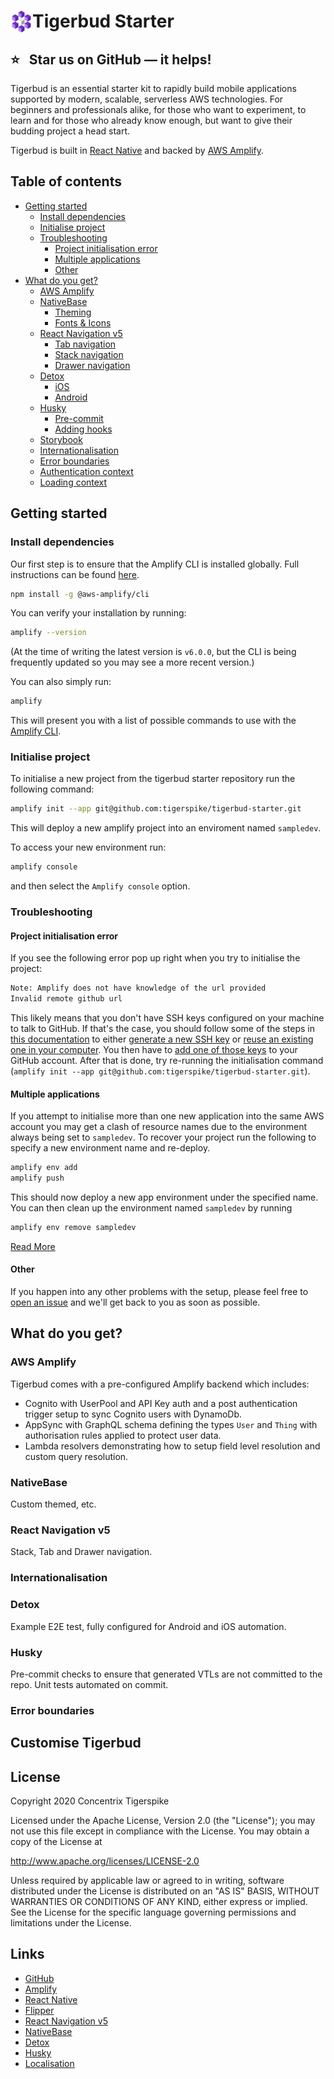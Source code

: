 # <img src="./docs/TigerBud-Glyph.svg" alt="Tigerbud logo" title="Tigerbud" align="left" height="35" /> Tigerbud Starter

## :star: &nbsp; Star us on GitHub — it helps!

Tigerbud is an essential starter kit to rapidly build mobile applications supported by modern, scalable, serverless AWS technologies. For beginners and professionals alike, for those who want to experiment, to learn and for those who already know enough, but want to give their budding project a head start.

Tigerbud is built in [React Native](https://reactnative.dev/) and backed by [AWS Amplify](https://aws.amazon.com/amplify/).

## Table of contents

- [Getting started](#getting-started)
  - [Install dependencies](#install-dependencies)
  - [Initialise project](#initialise-project)
  - [Troubleshooting](#troubleshooting)
    - [Project initialisation error](#project-initialisation-error)
    - [Multiple applications](#multiple-applications)
    - [Other](#other)
- [What do you get?](#what-do-you-get)
  - [AWS Amplify](#aws-amplify)
  - [NativeBase](#nativebase)
    - [Theming](#nativebase)
    - [Fonts & Icons](#nativebase)
  - [React Navigation v5](#react-navigation-v5)
    - [Tab navigation](#react-navigation-5)
    - [Stack navigation](#react-navigation-5)
    - [Drawer navigation](#react-navigation-5)
  - [Detox](#detox)
    - [iOS](#detox)
    - [Android](#detox)
  - [Husky](#husky)
    - [Pre-commit](#husky)
    - [Adding hooks](#husky)
  - [Storybook](#husky)
  - [Internationalisation](#internationalisation)
  - [Error boundaries](#error-boundaries)
  - [Authentication context](#authentication-context)
  - [Loading context](#loading-context)

## Getting started

### Install dependencies

Our first step is to ensure that the Amplify CLI is installed globally. Full instructions can be found [here](https://docs.amplify.aws/cli/start/install).

```bash
npm install -g @aws-amplify/cli
```

You can verify your installation by running:

```bash
amplify --version
```

(At the time of writing the latest version is `v6.0.0`, but the CLI is being frequently updated so you may see a more recent version.)

You can also simply run:

```bash
amplify
```

This will present you with a list of possible commands to use with the [Amplify CLI](https://docs.amplify.aws/cli/).

### Initialise project

To initialise a new project from the tigerbud starter repository run the following command:

```bash
amplify init --app git@github.com:tigerspike/tigerbud-starter.git
```

This will deploy a new amplify project into an enviroment named `sampledev`.

To access your new environment run:

```bash
amplify console
```

and then select the `Amplify console` option.

### Troubleshooting

#### Project initialisation error

If you see the following error pop up right when you try to initialise the project:

```bash
Note: Amplify does not have knowledge of the url provided
Invalid remote github url
```

This likely means that you don't have SSH keys configured on your machine to talk to GitHub. If that's the case, you should follow some of the steps in [this documentation](https://docs.github.com/en/github/authenticating-to-github/connecting-to-github-with-ssh) to either [generate a new SSH key](https://docs.github.com/en/github/authenticating-to-github/connecting-to-github-with-ssh/generating-a-new-ssh-key-and-adding-it-to-the-ssh-agent) or [reuse an existing one in your computer](https://docs.github.com/en/github/authenticating-to-github/connecting-to-github-with-ssh/checking-for-existing-ssh-keys). You then have to [add one of those keys](https://docs.github.com/en/github/authenticating-to-github/connecting-to-github-with-ssh/adding-a-new-ssh-key-to-your-github-account) to your GitHub account. After that is done, try re-running the initialisation command (`amplify init --app git@github.com:tigerspike/tigerbud-starter.git`).

#### Multiple applications

If you attempt to initialise more than one new application into the same AWS account you may get a clash of resource names due to the environment always being set to `sampledev`. To recover your project run the following to specify a new environment name and re-deploy.

```bash
amplify env add
amplify push
```

This should now deploy a new app environment under the specified name. You can then clean up the environment named `sampledev` by running

```bash
amplify env remove sampledev
```

[Read More]('./docs/storybook.md)

#### Other

If you happen into any other problems with the setup, please feel free to [open an issue](https://github.com/tigerspike/tigerbud-starter/issues) and we'll get back to you as soon as possible.

## What do you get?

### AWS Amplify

Tigerbud comes with a pre-configured Amplify backend which includes:

- Cognito with UserPool and API Key auth and a post authentication trigger setup to sync Cognito users with DynamoDb.
- AppSync with GraphQL schema defining the types `User` and `Thing` with authorisation rules applied to protect user data.
- Lambda resolvers demonstrating how to setup field level resolution and custom query resolution.

### NativeBase

Custom themed, etc.

### React Navigation v5

Stack, Tab and Drawer navigation.

### Internationalisation

### Detox

Example E2E test, fully configured for Android and iOS automation.

### Husky

Pre-commit checks to ensure that generated VTLs are not committed to the repo.
Unit tests automated on commit.

### Error boundaries

## Customise Tigerbud

## License

Copyright 2020 Concentrix Tigerspike

Licensed under the Apache License, Version 2.0 (the "License");
you may not use this file except in compliance with the License.
You may obtain a copy of the License at

<http://www.apache.org/licenses/LICENSE-2.0>

Unless required by applicable law or agreed to in writing, software
distributed under the License is distributed on an "AS IS" BASIS,
WITHOUT WARRANTIES OR CONDITIONS OF ANY KIND, either express or implied.
See the License for the specific language governing permissions and
limitations under the License.

## Links

- [GitHub](https://github.com/tigerspike/tigerbud-starter)
- [Amplify](https://docs.amplify.aws/start/q/integration/react-native)
- [React Native](https://reactnative.dev/)
- [Flipper](https://fbflipper.com/)
- [React Navigation v5](https://reactnavigation.org/docs/5.x/getting-started)
- [NativeBase](https://nativebase.io/)
- [Detox](https://github.com/tigerspike/tigerbud-starter)
- [Husky](https://github.com/tigerspike/tigerbud-starter)
- [Localisation](https://github.com/tigerspike/tigerbud-starter)
